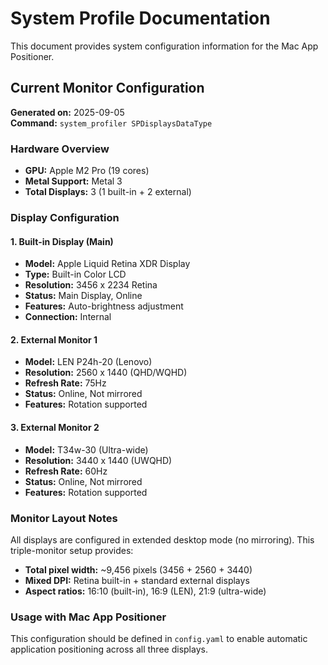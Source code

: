 # System Profile Documentation

This document provides system configuration information for the Mac App Positioner.

## Current Monitor Configuration

**Generated on:** 2025-09-05  
**Command:** `system_profiler SPDisplaysDataType`

### Hardware Overview
- **GPU:** Apple M2 Pro (19 cores)
- **Metal Support:** Metal 3
- **Total Displays:** 3 (1 built-in + 2 external)

### Display Configuration

#### 1. Built-in Display (Main)
- **Model:** Apple Liquid Retina XDR Display
- **Type:** Built-in Color LCD
- **Resolution:** 3456 x 2234 Retina
- **Status:** Main Display, Online
- **Features:** Auto-brightness adjustment
- **Connection:** Internal

#### 2. External Monitor 1
- **Model:** LEN P24h-20 (Lenovo)
- **Resolution:** 2560 x 1440 (QHD/WQHD)
- **Refresh Rate:** 75Hz
- **Status:** Online, Not mirrored
- **Features:** Rotation supported

#### 3. External Monitor 2  
- **Model:** T34w-30 (Ultra-wide)
- **Resolution:** 3440 x 1440 (UWQHD)
- **Refresh Rate:** 60Hz
- **Status:** Online, Not mirrored
- **Features:** Rotation supported

### Monitor Layout Notes

All displays are configured in extended desktop mode (no mirroring). This triple-monitor setup provides:
- **Total pixel width:** ~9,456 pixels (3456 + 2560 + 3440)
- **Mixed DPI:** Retina built-in + standard external displays
- **Aspect ratios:** 16:10 (built-in), 16:9 (LEN), 21:9 (ultra-wide)

### Usage with Mac App Positioner

This configuration should be defined in `config.yaml` to enable automatic application positioning across all three displays.